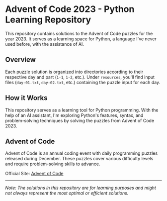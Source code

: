 # Advent of Code 2023 - Python Learning Repository

This repository contains solutions to the Advent of Code puzzles for the year 2023. It serves as a learning space for Python, a language I've never used before, with the assistance of AI.

## Overview

Each puzzle solution is organized into directories according to their respective day and part (`1-1`, `1-2`, etc.). Under `resources`, you'll find input files (`day-01.txt`, `day-02.txt`, etc.) containing the puzzle input for each day.

## How it Works

This repository serves as a learning tool for Python programming. With the help of an AI assistant, I'm exploring Python's features, syntax, and problem-solving techniques by solving the puzzles from Advent of Code 2023.

## Advent of Code

Advent of Code is an annual coding event with daily programming puzzles released during December. These puzzles cover various difficulty levels and require problem-solving skills to advance.

Official Site: [Advent of Code](https://adventofcode.com/)

---

*Note: The solutions in this repository are for learning purposes and might not always represent the most optimal or efficient solutions.*
